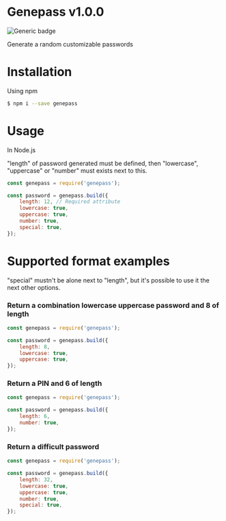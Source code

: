 # Genepass v1.0.0
![Generic badge](https://img.shields.io/badge/Version-1.0.0-green.svg)

Generate a random customizable passwords

# Installation
Using npm
```bash
$ npm i --save genepass
```
# Usage
In Node.js

"length" of password generated must be defined, then "lowercase", "uppercase" or "number" must exists next to this. 
```js
const genepass = require('genepass');

const password = genepass.build({
    length: 12, // Required attribute
    lowercase: true,
    uppercase: true,
    number: true,
    special: true,
});
```

# Supported format examples
"special" mustn't be alone next to "length", but it's possible to use it the next other options.

### Return a combination lowercase uppercase password and 8 of length
```js
const genepass = require('genepass');

const password = genepass.build({
    length: 8,
    lowercase: true,
    uppercase: true,
});
```

### Return a PIN and 6 of length
```js
const genepass = require('genepass');

const password = genepass.build({
    length: 6,
    number: true,
});
```

### Return a difficult password
```js
const genepass = require('genepass');

const password = genepass.build({
    length: 32,
    lowercase: true,
    uppercase: true,
    number: true,
    special: true,
});
```